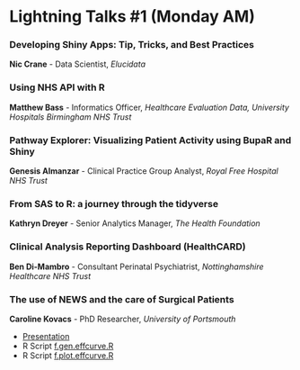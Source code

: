 # Lightning Talks #1 (Monday AM)

### Developing Shiny Apps: Tip, Tricks, and Best Practices

**Nic Crane** - Data Scientist, *Elucidata*

### Using NHS API with R

**Matthew Bass** - Informatics Officer, *Healthcare Evaluation Data, University Hospitals Birmingham NHS Trust*

### Pathway Explorer: Visualizing Patient Activity using BupaR and Shiny

**Genesis Almanzar** - Clinical Practice Group Analyst, *Royal Free Hospital NHS Trust*

### From SAS to R: a journey through the tidyverse

**Kathryn Dreyer** - Senior Analytics Manager, *The Health Foundation*

### Clinical Analysis Reporting Dashboard (HealthCARD)

**Ben Di-Mambro** - Consultant Perinatal Psychiatrist, *Nottinghamshire Healthcare NHS Trust*

### The use of NEWS and the care of Surgical Patients

**Caroline Kovacs** - PhD Researcher, *University of Portsmouth*

- [Presentation](https://github.com/AZharinova/Conference_2019/blob/master/Lightning_talks/Session%201/Caroline%20Kovacs.pdf)
- R Script [f.gen.effcurve.R](https://github.com/AZharinova/Conference_2019/blob/master/Lightning_talks/Session%201/f.gen.effcurve.R)
- R Script [f.plot.effcurve.R](https://github.com/AZharinova/Conference_2019/blob/master/Lightning_talks/Session%201/f.plot.effcurve.R)
